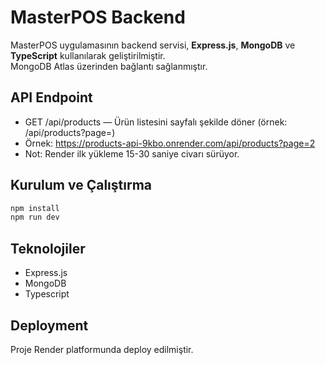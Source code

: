 # MasterPOS Backend

MasterPOS uygulamasının backend servisi, **Express.js**, **MongoDB** ve **TypeScript** kullanılarak geliştirilmiştir.  
MongoDB Atlas üzerinden bağlantı sağlanmıştır.

## API Endpoint

- GET /api/products — Ürün listesini sayfalı şekilde döner (örnek: /api/products?page=<number>)
- Örnek: https://products-api-9kbo.onrender.com/api/products?page=2
- Not: Render ilk yükleme 15-30 saniye civarı sürüyor.

## Kurulum ve Çalıştırma

```bash
npm install
npm run dev
```

## Teknolojiler

- Express.js
- MongoDB
- Typescript

## Deployment

Proje Render platformunda deploy edilmiştir.
